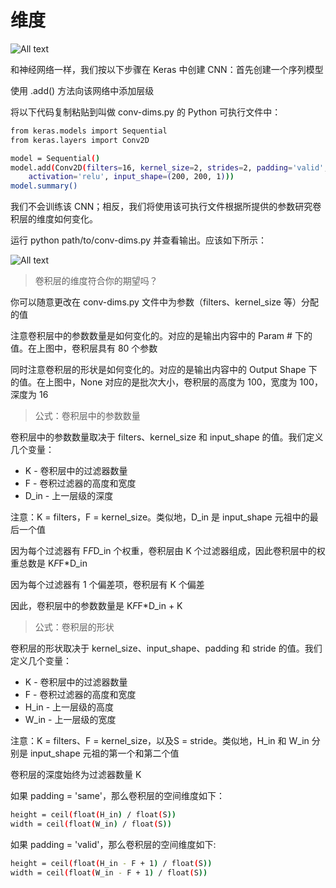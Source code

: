 # 维度

![All text](http://ww1.sinaimg.cn/large/dc05ba18ly1fnu1dniiwij209b08c0td.jpg)

和神经网络一样，我们按以下步骤在 Keras 中创建 CNN：首先创建一个序列模型

使用 .add() 方法向该网络中添加层级

将以下代码复制粘贴到叫做 conv-dims.py 的 Python 可执行文件中：

```bash
from keras.models import Sequential
from keras.layers import Conv2D

model = Sequential()
model.add(Conv2D(filters=16, kernel_size=2, strides=2, padding='valid',
    activation='relu', input_shape=(200, 200, 1)))
model.summary()
```

我们不会训练该 CNN；相反，我们将使用该可执行文件根据所提供的参数研究卷积层的维度如何变化。

运行 python path/to/conv-dims.py 并查看输出。应该如下所示：

![All text](http://ww1.sinaimg.cn/large/dc05ba18ly1fnu1ehmi2cj20lr05j0t5.jpg)

>卷积层的维度符合你的期望吗？

你可以随意更改在 conv-dims.py 文件中为参数（filters、kernel_size 等）分配的值

注意卷积层中的参数数量是如何变化的。对应的是输出内容中的 Param # 下的值。在上图中，卷积层具有 80 个参数

同时注意卷积层的形状是如何变化的。对应的是输出内容中的 Output Shape 下的值。在上图中，None 对应的是批次大小，卷积层的高度为 100，宽度为 100，深度为 16

>公式：卷积层中的参数数量

卷积层中的参数数量取决于 filters、kernel_size 和 input_shape 的值。我们定义几个变量：

* K - 卷积层中的过滤器数量
* F - 卷积过滤器的高度和宽度
* D_in - 上一层级的深度

注意：K = filters，F = kernel_size。类似地，D_in 是 input_shape 元祖中的最后一个值

因为每个过滤器有 F*F*D_in 个权重，卷积层由 K 个过滤器组成，因此卷积层中的权重总数是 K*F*F*D_in

因为每个过滤器有 1 个偏差项，卷积层有 K 个偏差

因此，卷积层中的参数数量是 K*F*F*D_in + K

> 公式：卷积层的形状

卷积层的形状取决于 kernel_size、input_shape、padding 和 stride 的值。我们定义几个变量：

* K - 卷积层中的过滤器数量
* F - 卷积过滤器的高度和宽度
* H_in - 上一层级的高度
* W_in - 上一层级的宽度

注意：K = filters、F = kernel_size，以及S = stride。类似地，H_in 和 W_in 分别是 input_shape 元祖的第一个和第二个值

卷积层的深度始终为过滤器数量 K

如果 padding = 'same'，那么卷积层的空间维度如下：

```bash
height = ceil(float(H_in) / float(S))
width = ceil(float(W_in) / float(S))
```

如果 padding = 'valid'，那么卷积层的空间维度如下:

```bash
height = ceil(float(H_in - F + 1) / float(S))
width = ceil(float(W_in - F + 1) / float(S))
```
